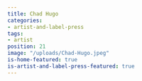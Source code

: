 ```yaml
---
title: Chad Hugo
categories:
- artist-and-label-press
tags:
- artist
position: 21
image: "/uploads/Chad-Hugo.jpeg"
is-home-featured: true
is-artist-and-label-press-featured: true
---
```


